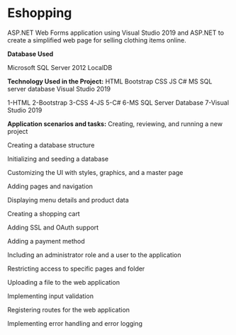 # Eshopping
ASP.NET Web Forms application using Visual Studio 2019 and ASP.NET to create a simplified web page for selling clothing items online.

**Database Used**

Microsoft SQL Server 2012 LocalDB

**Technology Used in the Project:**
HTML
Bootstrap
CSS
JS
C#
MS SQL server database
Visual Studio 2019

1-HTML
2-Bootstrap
3-CSS
4-JS
5-C#
6-MS SQL Server Database
7-Visual Studio 2019


**Application scenarios and tasks:**
Creating, reviewing, and running a new project

Creating a database structure

Initializing and seeding a database

Customizing the UI with styles, graphics, and a master page

Adding pages and navigation

Displaying menu details and product data

Creating a shopping cart

Adding SSL and OAuth support

Adding a payment method

Including an administrator role and a user to the application

Restricting access to specific pages and folder

Uploading a file to the web application

Implementing input validation

Registering routes for the web application

Implementing error handling and error logging

